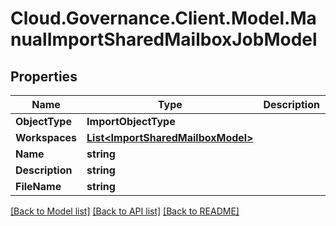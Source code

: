# Cloud.Governance.Client.Model.ManualImportSharedMailboxJobModel
## Properties

Name | Type | Description | Notes
------------ | ------------- | ------------- | -------------
**ObjectType** | **ImportObjectType** |  | [optional] 
**Workspaces** | [**List&lt;ImportSharedMailboxModel&gt;**](ImportSharedMailboxModel.md) |  | [optional] 
**Name** | **string** |  | [optional] 
**Description** | **string** |  | [optional] 
**FileName** | **string** |  | [optional] 

[[Back to Model list]](../README.md#documentation-for-models) [[Back to API list]](../README.md#documentation-for-api-endpoints) [[Back to README]](../README.md)


